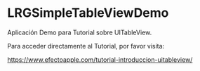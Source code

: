 # LRGSimpleTableViewDemo

Aplicación Demo para Tutorial sobre UITableView.

Para acceder directamente al Tutorial, por favor visita:

https://www.efectoapple.com/tutorial-introduccion-uitableview/


